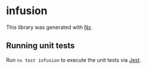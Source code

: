# infusion

This library was generated with [Nx](https://nx.dev).

## Running unit tests

Run `nx test infusion` to execute the unit tests via [Jest](https://jestjs.io).

